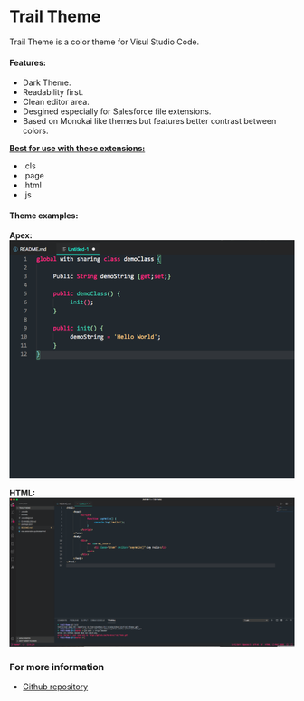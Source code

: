 # Trail Theme

Trail Theme is a color theme for Visul Studio Code.

#### Features:
* Dark Theme.
* Readability first.
* Clean editor area.
* Desgined especially for Salesforce file extensions.
* Based on Monokai like themes but features better contrast between colors.

**<u>Best for use with these extensions:</u>**

* .cls
* .page
* .html
* .js

#### Theme examples:
**Apex:**
![HTML Example](Images/APEX.png)

**HTML:**
![HTML Example](Images/html.png)

### For more information
* [Github repository](https://github.com/Mos-6/vscTrailTheme)